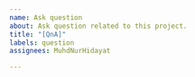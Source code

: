 ```yaml
---
name: Ask question
about: Ask question related to this project.
title: "[QnA]"
labels: question
assignees: MuhdNurHidayat

---
```



